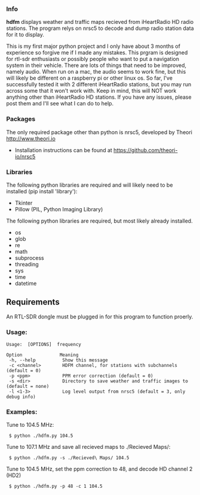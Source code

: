 ### Info

**hdfm** displays weather and traffic maps recieved from iHeartRadio HD radio stations. The program relys on nrsc5 to decode and dump radio station data for it to display.

This is my first major python project and I only have about 3 months of experience so forgive me if I made any mistakes. This prgram is designed for rtl-sdr enthusiasts or possibly people who want to put a navigation system in their vehicle. There are lots of things that need to be improved, namely audio. When run on a mac, the audio seems to work fine, but this will likely be different on a raspberry pi or other linux os. So far, I've successfully tested it with 2 different iHeartRadio stations, but you may run across some that it won't work with. Keep in mind, this will NOT work anything other than iHeartRadio HD stations. If you have any issues, please post them and I'll see what I can do to help.

### Packages

The only required package other than python is nrsc5, developed by Theori http://www.theori.io

 * Installation instructions can be found at https://github.com/theori-io/nrsc5

### Libraries

The following python libraries are required and will likely need to be installed (pip install 'library'):

 * Tkinter
 * Pillow (PIL, Python Imaging Library)

The following python libraries are required, but most likely already installed.

 * os
 * glob
 * re
 * math
 * subprocess
 * threading
 * sys
 * time
 * datetime

## Requirements

An RTL-SDR dongle must be plugged in for this program to function proerly.

### Usage:

	Usage:  [OPTIONS]  frequency
	
    Option              Meaning
     -h, --help          Show this message
     -c <channel>        HDFM channel, for stations with subchannels (default = 0)
     -p <ppm>            PPM error correction (default = 0)
     -s <dir>            Directory to save weather and traffic images to (default = none)
     -l <1-3>            Log level output from nrsc5 (default = 3, only debug info)
### Examples:

Tune to 104.5 MHz:

     $ python ./hdfm.py 104.5

Tune to 107.1 MHz and save all recieved maps to ./Recieved Maps/:

     $ python ./hdfm.py -s ./Recieved\ Maps/ 104.5

Tune to 104.5 MHz, set the ppm correction to 48, and decode HD channel 2 (HD2)

     $ python ./hdfm.py -p 48 -c 1 104.5
